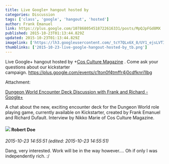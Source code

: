 ```yaml
---
title: Live Google+ hangout hosted by
categories: Discussion
tags: ['class', 'google', 'hangout', 'hosted']
author: Frank Emanuel
link: https://plus.google.com/107868054518722616331/posts/MpQJpFGd8MX
published: 2015-10-23T01:13:44.829Z
updated: 2015-10-23T01:13:44.829Z
imagelink: ['https://lh3.googleusercontent.com/_tcY7QLx6X_8/UY1_ejsLVTI/AAAAAAAACGw/qhLjw3mG54g/w940-h280-n/13-grid-hand.jpg']
thumblinks: ['2015-10-23-live-google-hangout-hosted-by_tb.png']
---
```


Live Google+ hangout hosted by <span class="proflinkWrapper"><span class="proflinkPrefix">+</span><a class="proflink" href="https://plus.google.com/111014030975797012026" oid="111014030975797012026">Cos Culture Magazine</a></span> . Come ask your questions about our kickstarter campaign. <a href="https://plus.google.com/events/c1ton0f4tmffr4j0cdfknri1lbg" class="ot-anchor">https://plus.google.com/events/c1ton0f4tmffr4j0cdfknri1lbg</a>


Attachment:

<a href='https://plus.google.com/events/c1ton0f4tmffr4j0cdfknri1lbg'>Dungeon World Encounter Deck Discussion with Frank and Richard - Google+</a>


A chat about the new, exciting encounter deck for the Dungeon World role playing game, currently available on Kickstarter, created by Frank Emanuel and Richard Dufault. Interview by Nikko Marie of Cos Culture Magazine.
<div id='comment z12tgtepjvf1hfinw223ghfrbwbay3ph504'>
  <h4><img src='{{site.baseurl}}//images/avatars/105487846931822189120_photo.jpg'> Robert Doe</h4>
      <p><cite>2015-10-23 14:55:51 (edited: 2015-10-23 14:55:51)</cite></p>
        <p>Dang, very interested. Work will be in the way however.... Oh if only I was independently rich. :/</p>
</div>
        